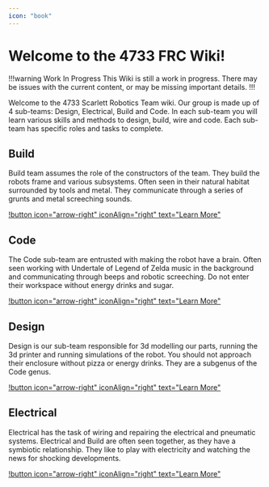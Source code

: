 ```yaml
---
icon: "book"
---
```


# Welcome to the 4733 FRC Wiki!

!!!warning Work In Progress
This Wiki is still a work in progress. There may be issues with the current content, or may be missing important details.
!!!

Welcome to the 4733 Scarlett Robotics Team wiki. Our group is made up of 4 sub-teams: Design, Electrical, Build and Code. In each sub-team you will learn various skills and methods to design, build, wire and code. Each sub-team has specific roles and tasks to complete. 

## Build
Build team assumes the role of the constructors of the team. They build the robots frame and various subsystems. Often seen in their natural habitat surrounded by tools and metal. They communicate through a series of grunts and metal screeching sounds.

[!button icon="arrow-right" iconAlign="right" text="Learn More"](/build)

## Code
The Code sub-team are entrusted with making the robot have a brain. Often seen working with Undertale of Legend of Zelda music in the background and communicating through beeps and robotic screeching. Do not enter their workspace without energy drinks and sugar.

[!button icon="arrow-right" iconAlign="right" text="Learn More"](/code) 

## Design
Design is our sub-team responsible for 3d modelling our parts, running the 3d printer and running simulations of the robot. You should not approach their enclosure without pizza or energy drinks. They are a subgenus of the Code genus.

[!button icon="arrow-right" iconAlign="right" text="Learn More"](/design)

## Electrical
Electrical has the task of wiring and repairing the electrical and pneumatic systems. Electrical and Build are often seen together, as they have a symbiotic relationship. They like to play with electricity and watching the news for shocking developments.

[!button icon="arrow-right" iconAlign="right" text="Learn More"](/electrical)